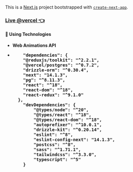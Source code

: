 This is a [Next.js](https://nextjs.org/) project bootstrapped with [`create-next-app`](https://github.com/vercel/next.js/tree/canary/packages/create-next-app).

<h3><a href="https://nextjs-seven-steel-95.vercel.app/" target="_blank">Live @vercel 👈</a></h3>

<h4>👻 Using Technologies<h4>
<ul>
  <li>Web Animations API</li>
   <li>
<pre>
    "dependencies": {
    "@reduxjs/toolkit": "^2.2.1",
    "@vercel/postgres": "^0.7.2",
    "drizzle-orm": "^0.30.4",
    "next": "14.1.3",
    "pg": "^8.11.3",
    "react": "^18",
    "react-dom": "^18",
    "react-redux": "^9.1.0"
  },
    "devDependencies": {
        "@types/node": "^20",
        "@types/react": "^18",
        "@types/react-dom": "^18",
        "autoprefixer": "^10.0.1",
        "drizzle-kit": "^0.20.14",
        "eslint": "^8",
        "eslint-config-next": "14.1.3",
        "postcss": "^8",
        "sass": "^1.71.1",
        "tailwindcss": "^3.3.0",
        "typescript": "^5"
    }
</pre>
</li>
</ul>
